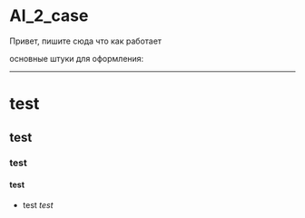 # AI_2_case
Привет, пишите сюда что как работает

основные штуки для оформления:

---
# test
## test
### test
#### test
* test
*test*
